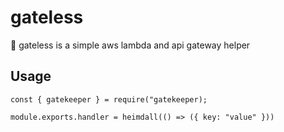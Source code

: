 # gateless

📣 gateless is a simple aws lambda and api gateway helper

## Usage

```
const { gatekeeper } = require("gatekeeper);

module.exports.handler = heimdall(() => ({ key: "value" }))
```
